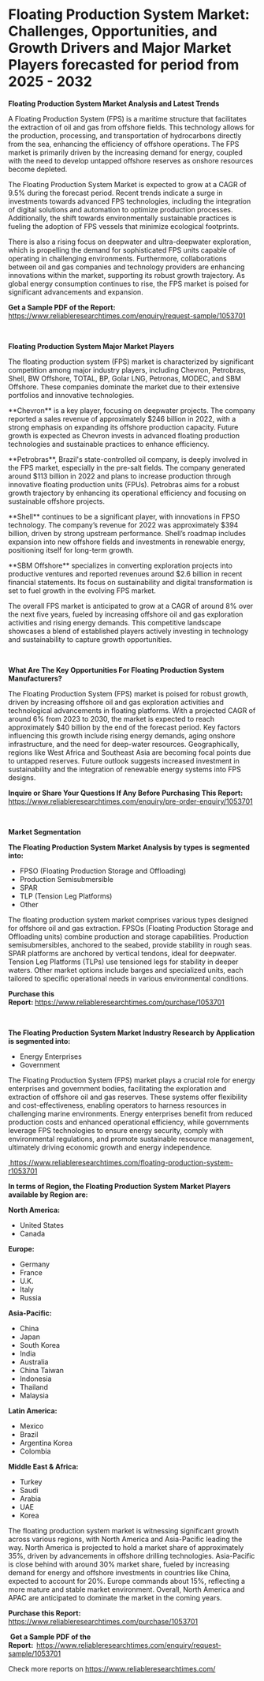 <p><h1>Floating Production System Market: Challenges, Opportunities, and Growth Drivers and Major Market Players forecasted for period from 2025 - 2032</h1></p><p><strong>Floating Production System Market Analysis and Latest Trends</strong></p>
<p><p>A Floating Production System (FPS) is a maritime structure that facilitates the extraction of oil and gas from offshore fields. This technology allows for the production, processing, and transportation of hydrocarbons directly from the sea, enhancing the efficiency of offshore operations. The FPS market is primarily driven by the increasing demand for energy, coupled with the need to develop untapped offshore reserves as onshore resources become depleted.</p><p>The Floating Production System Market is expected to grow at a CAGR of 9.5% during the forecast period. Recent trends indicate a surge in investments towards advanced FPS technologies, including the integration of digital solutions and automation to optimize production processes. Additionally, the shift towards environmentally sustainable practices is fueling the adoption of FPS vessels that minimize ecological footprints. </p><p>There is also a rising focus on deepwater and ultra-deepwater exploration, which is propelling the demand for sophisticated FPS units capable of operating in challenging environments. Furthermore, collaborations between oil and gas companies and technology providers are enhancing innovations within the market, supporting its robust growth trajectory. As global energy consumption continues to rise, the FPS market is poised for significant advancements and expansion.</p></p>
<p><strong>Get a Sample PDF of the Report:&nbsp;</strong> <a href="https://www.reliableresearchtimes.com/enquiry/request-sample/1053701?utm_campaign=3260&utm_medium=2&utm_source=Github&utm_content=ia&utm_term=11042025&utm_id=floating-production-system">https://www.reliableresearchtimes.com/enquiry/request-sample/1053701</a></p>
<p>&nbsp;</p>
<p><strong>Floating Production System Major Market Players</strong></p>
<p><p>The floating production system (FPS) market is characterized by significant competition among major industry players, including Chevron, Petrobras, Shell, BW Offshore, TOTAL, BP, Golar LNG, Petronas, MODEC, and SBM Offshore. These companies dominate the market due to their extensive portfolios and innovative technologies.</p><p>**Chevron** is a key player, focusing on deepwater projects. The company reported a sales revenue of approximately $246 billion in 2022, with a strong emphasis on expanding its offshore production capacity. Future growth is expected as Chevron invests in advanced floating production technologies and sustainable practices to enhance efficiency.</p><p>**Petrobras**, Brazil's state-controlled oil company, is deeply involved in the FPS market, especially in the pre-salt fields. The company generated around $113 billion in 2022 and plans to increase production through innovative floating production units (FPUs). Petrobras aims for a robust growth trajectory by enhancing its operational efficiency and focusing on sustainable offshore projects.</p><p>**Shell** continues to be a significant player, with innovations in FPSO technology. The company’s revenue for 2022 was approximately $394 billion, driven by strong upstream performance. Shell’s roadmap includes expansion into new offshore fields and investments in renewable energy, positioning itself for long-term growth.</p><p>**SBM Offshore** specializes in converting exploration projects into productive ventures and reported revenues around $2.6 billion in recent financial statements. Its focus on sustainability and digital transformation is set to fuel growth in the evolving FPS market.</p><p>The overall FPS market is anticipated to grow at a CAGR of around 8% over the next five years, fueled by increasing offshore oil and gas exploration activities and rising energy demands. This competitive landscape showcases a blend of established players actively investing in technology and sustainability to capture growth opportunities.</p></p>
<p>&nbsp;</p>
<p><strong>What Are The Key Opportunities For Floating Production System Manufacturers?</strong></p>
<p><p>The Floating Production System (FPS) market is poised for robust growth, driven by increasing offshore oil and gas exploration activities and technological advancements in floating platforms. With a projected CAGR of around 6% from 2023 to 2030, the market is expected to reach approximately $40 billion by the end of the forecast period. Key factors influencing this growth include rising energy demands, aging onshore infrastructure, and the need for deep-water resources. Geographically, regions like West Africa and Southeast Asia are becoming focal points due to untapped reserves. Future outlook suggests increased investment in sustainability and the integration of renewable energy systems into FPS designs.</p></p>
<p><strong>Inquire or Share Your Questions If Any Before Purchasing This Report:</strong> <a href="https://www.reliableresearchtimes.com/enquiry/pre-order-enquiry/1053701?utm_campaign=3260&utm_medium=2&utm_source=Github&utm_content=ia&utm_term=11042025&utm_id=floating-production-system">https://www.reliableresearchtimes.com/enquiry/pre-order-enquiry/1053701</a></p>
<p>&nbsp;</p>
<p><strong>Market Segmentation</strong></p>
<p><strong>The Floating Production System Market Analysis by types is segmented into:</strong></p>
<p><ul><li>FPSO (Floating Production Storage and Offloading)</li><li>Production Semisubmersible</li><li>SPAR</li><li>TLP (Tension Leg Platforms)</li><li>Other</li></ul></p>
<p><p>The floating production system market comprises various types designed for offshore oil and gas extraction. FPSOs (Floating Production Storage and Offloading units) combine production and storage capabilities. Production semisubmersibles, anchored to the seabed, provide stability in rough seas. SPAR platforms are anchored by vertical tendons, ideal for deepwater. Tension Leg Platforms (TLPs) use tensioned legs for stability in deeper waters. Other market options include barges and specialized units, each tailored to specific operational needs in various environmental conditions.</p></p>
<p><strong>Purchase this Report:&nbsp;</strong><a href="https://www.reliableresearchtimes.com/purchase/1053701?utm_campaign=3260&utm_medium=2&utm_source=Github&utm_content=ia&utm_term=11042025&utm_id=floating-production-system">https://www.reliableresearchtimes.com/purchase/1053701</a></p>
<p>&nbsp;</p>
<p><strong>The Floating Production System Market Industry Research by Application is segmented into:</strong></p>
<p><ul><li>Energy Enterprises</li><li>Government</li></ul></p>
<p><p>The Floating Production System (FPS) market plays a crucial role for energy enterprises and government bodies, facilitating the exploration and extraction of offshore oil and gas reserves. These systems offer flexibility and cost-effectiveness, enabling operators to harness resources in challenging marine environments. Energy enterprises benefit from reduced production costs and enhanced operational efficiency, while governments leverage FPS technologies to ensure energy security, comply with environmental regulations, and promote sustainable resource management, ultimately driving economic growth and energy independence.</p></p>
<p><a href="https://www.reliableresearchtimes.com/floating-production-system-r1053701?utm_campaign=3260&utm_medium=2&utm_source=Github&utm_content=ia&utm_term=11042025&utm_id=floating-production-system">&nbsp;https://www.reliableresearchtimes.com/floating-production-system-r1053701</a></p>
<p><strong>In terms of Region, the Floating Production System Market Players available by Region are:</strong></p>
<p>
    <p> <strong> North America: </strong>
        <ul>
            <li>United States</li>
            <li>Canada</li>
        </ul>
        </p> 
    <p> <strong> Europe: </strong>
        <ul>
            <li>Germany</li>
            <li>France</li>
            <li>U.K.</li>
            <li>Italy</li>
            <li>Russia</li>
        </ul>
        </p> 
    <p> <strong> Asia-Pacific: </strong>
        <ul>
            <li>China</li>
            <li>Japan</li>
            <li>South Korea</li>
            <li>India</li>
            <li>Australia</li>
            <li>China Taiwan</li>
            <li>Indonesia</li>
            <li>Thailand</li>
            <li>Malaysia</li>
        </ul>
        </p> 
    <p> <strong> Latin America: </strong>
        <ul>
            <li>Mexico</li>
            <li>Brazil</li>
            <li>Argentina Korea</li>
            <li>Colombia</li>
        </ul>
        </p> 
    <p> <strong> Middle East & Africa: </strong>
        <ul>
            <li>Turkey</li>
            <li>Saudi</li>
            <li>Arabia</li>
            <li>UAE</li>
            <li>Korea</li>
        </ul>
    </p>
    </p>
<p><p>The floating production system market is witnessing significant growth across various regions, with North America and Asia-Pacific leading the way. North America is projected to hold a market share of approximately 35%, driven by advancements in offshore drilling technologies. Asia-Pacific is close behind with around 30% market share, fueled by increasing demand for energy and offshore investments in countries like China, expected to account for 20%. Europe commands about 15%, reflecting a more mature and stable market environment. Overall, North America and APAC are anticipated to dominate the market in the coming years.</p></p>
<p><strong>Purchase this Report: </strong><a href="https://www.reliableresearchtimes.com/purchase/1053701?utm_campaign=3260&utm_medium=2&utm_source=Github&utm_content=ia&utm_term=11042025&utm_id=floating-production-system">https://www.reliableresearchtimes.com/purchase/1053701</a></p>
<p>&nbsp;<strong>Get a Sample PDF of the Report:&nbsp;&nbsp;</strong><a href="https://www.reliableresearchtimes.com/enquiry/request-sample/1053701?utm_campaign=3260&utm_medium=2&utm_source=Github&utm_content=ia&utm_term=11042025&utm_id=floating-production-system">https://www.reliableresearchtimes.com/enquiry/request-sample/1053701</a></p>
<p><strong></strong></p>
<p>Check more reports on <a href="https://www.reliableresearchtimes.com/?utm_campaign=3260&utm_medium=2&utm_source=Github&utm_content=ia&utm_term=11042025&utm_id=floating-production-system">https://www.reliableresearchtimes.com/</a></p>
